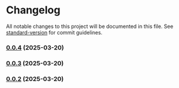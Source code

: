 # Changelog

All notable changes to this project will be documented in this file. See [standard-version](https://github.com/conventional-changelog/standard-version) for commit guidelines.

### [0.0.4](https://jabirdev/JabirDeveloper/md-typography/compare/v0.0.3...v0.0.4) (2025-03-20)

### [0.0.3](https://jabirdev/JabirDeveloper/md-typography/compare/v0.0.2...v0.0.3) (2025-03-20)

### [0.0.2](https://jabirdev/JabirDeveloper/md-typography/compare/v0.0.1...v0.0.2) (2025-03-20)
